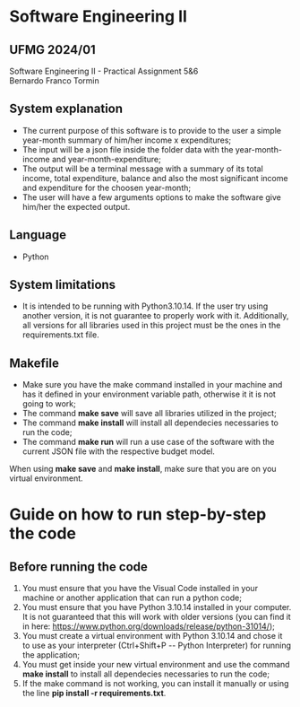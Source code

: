 # Software Engineering II
## UFMG 2024/01 
Software Engineering II - Practical Assignment 5&6  
Bernardo Franco Tormin

## System explanation

- The current purpose of this software is to provide to the user a simple year-month summary of him/her income x expenditures;
- The input will be a json file inside the folder data with the year-month-income and year-month-expenditure;
- The output will be a terminal message with a summary of its total income, total expenditure, balance and also the most significant income and expenditure for the choosen year-month;
- The user will have a few arguments options to make the software give him/her the expected output.

## Language

- Python

## System limitations

- It is intended to be running with Python3.10.14. If the user try using another version, it is not guarantee to properly work with it. Additionally, all versions for all libraries used in this project must be the ones in the requirements.txt file.

## Makefile

- Make sure you have the make command installed in your machine and has it defined in your environment variable path, otherwise it it is not going to work;
- The command **make save** will save all libraries utilized in the project;  
- The command **make install** will install all dependecies necessaries to run the code;
- The command **make run** will run a use case of the software with the current JSON file with the respective budget model.
  
When using **make save** and **make install**, make sure that you are on you virtual environment.  

# Guide on how to run step-by-step the code  

## Before running the code  

1. You must ensure that you have the Visual Code installed in your machine or another application that can run a python code;  
2. You must ensure that you have Python 3.10.14 installed in your computer. It is not guaranteed that this will work with older versions (you can find it in here: https://www.python.org/downloads/release/python-31014/);  
3. You must create a virtual environment with Python 3.10.14  and chose it to use as your interpreter (Ctrl+Shift+P -- Python Interpreter) for running the application;  
4. You must get inside your new virtual environment and use the command **make install** to install all dependecies necessaries to run the code;  
5. If the make command is not working, you can install it manually or using the line **pip install -r requirements.txt**. 